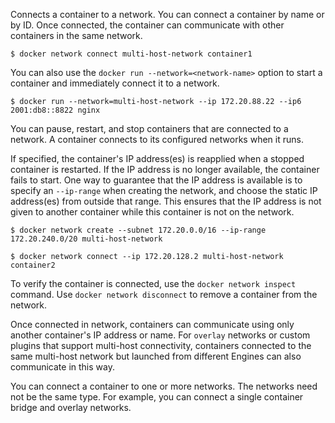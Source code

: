 Connects a container to a network. You can connect a container by name
or by ID. Once connected, the container can communicate with other containers in
the same network.

```console
$ docker network connect multi-host-network container1
```

You can also use the `docker run --network=<network-name>` option to start a container and immediately connect it to a network.

```console
$ docker run --network=multi-host-network --ip 172.20.88.22 --ip6 2001:db8::8822 nginx
```

You can pause, restart, and stop containers that are connected to a network.
A container connects to its configured networks when it runs.

If specified, the container's IP address(es) is reapplied when a stopped
container is restarted. If the IP address is no longer available, the container
fails to start. One way to guarantee that the IP address is available is
to specify an `--ip-range` when creating the network, and choose the static IP
address(es) from outside that range. This ensures that the IP address is not
given to another container while this container is not on the network.

```console
$ docker network create --subnet 172.20.0.0/16 --ip-range 172.20.240.0/20 multi-host-network

$ docker network connect --ip 172.20.128.2 multi-host-network container2
```

To verify the container is connected, use the `docker network inspect` command. Use `docker network disconnect` to remove a container from the network.

Once connected in network, containers can communicate using only another
container's IP address or name. For `overlay` networks or custom plugins that
support multi-host connectivity, containers connected to the same multi-host
network but launched from different Engines can also communicate in this way.

You can connect a container to one or more networks. The networks need not be the same type. For example, you can connect a single container bridge and overlay networks.
